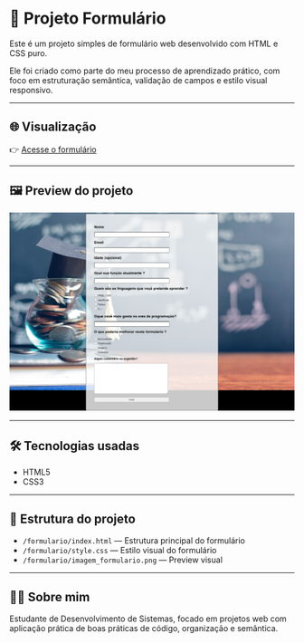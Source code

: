 # 📝 Projeto Formulário

Este é um projeto simples de formulário web desenvolvido com HTML e CSS puro.

Ele foi criado como parte do meu processo de aprendizado prático, com foco em estruturação semântica, validação de campos e estilo visual responsivo.

---

## 🌐 Visualização

👉 [Acesse o formulário](https://2506roma.github.io/Formulario/formulario/)

---

## 🖼️ Preview do projeto

![Preview do Formulário](https://raw.githubusercontent.com/2506roma/Formulario/main/formulario/imagem_formulario.png)


---

## 🛠️ Tecnologias usadas

- HTML5  
- CSS3  

---

## 📁 Estrutura do projeto

- `/formulario/index.html` — Estrutura principal do formulário  
- `/formulario/style.css` — Estilo visual do formulário  
- `/formulario/imagem_formulario.png` — Preview visual

---

## 👨‍💻 Sobre mim

Estudante de Desenvolvimento de Sistemas, focado em projetos web com aplicação prática de boas práticas de código, organização e semântica.
